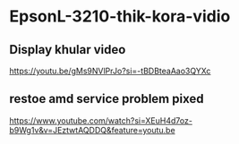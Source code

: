 # EpsonL-3210-thik-kora-vidio

## Display khular video

https://youtu.be/gMs9NVlPrJo?si=-tBDBteaAao3QYXc

## restoe amd service problem pixed

https://www.youtube.com/watch?si=XEuH4d7oz-b9Wg1v&v=JEztwtAQDDQ&feature=youtu.be
